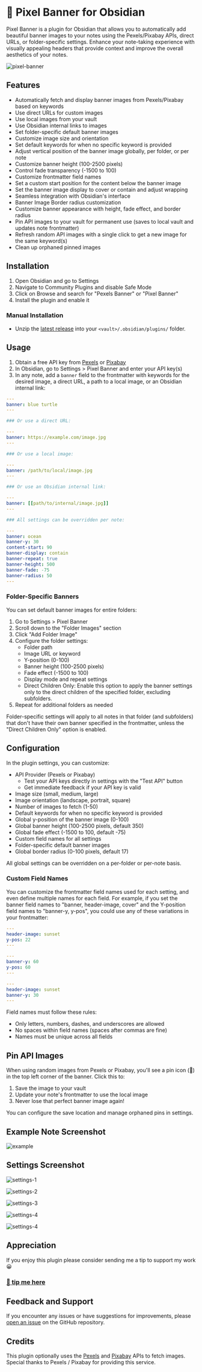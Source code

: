 # 🚩 Pixel Banner for Obsidian

Pixel Banner is a plugin for Obsidian that allows you to automatically add beautiful banner images to your notes using the Pexels/Pixabay APIs, direct URLs, or folder-specific settings. Enhance your note-taking experience with visually appealing headers that provide context and improve the overall aesthetics of your notes.

![pixel-banner](img/pixel-banner.jpg)

## Features

- Automatically fetch and display banner images from Pexels/Pixabay based on keywords
- Use direct URLs for custom images
- Use local images from your vault
- Use Obsidian internal links to images
- Set folder-specific default banner images
- Customize image size and orientation
- Set default keywords for when no specific keyword is provided
- Adjust vertical position of the banner image globally, per folder, or per note
- Customize banner height (100-2500 pixels)
- Control fade transparency (-1500 to 100)
- Customize frontmatter field names
- Set a custom start position for the content below the banner image
- Set the banner image display to cover or contain and adjust wrapping
- Seamless integration with Obsidian's interface
- Banner Image Border radius customization
- Customize banner appearance with height, fade effect, and border radius
- Pin API images to your vault for permanent use (saves to local vault and updates note frontmatter)
- Refresh random API images with a single click to get a new image for the same keyword(s)
- Clean up orphaned pinned images

## Installation

1. Open Obsidian and go to Settings
2. Navigate to Community Plugins and disable Safe Mode
3. Click on Browse and search for "Pexels Banner" or "Pixel Banner"
4. Install the plugin and enable it

### Manual Installation
- Unzip the [latest release](https://github.com/jparkerweb/pixel-banner/releases/latest) into your `<vault>/.obsidian/plugins/` folder.

## Usage

1. Obtain a free API key from [Pexels](https://www.pexels.com/api/) or [Pixabay](https://pixabay.com/api/docs/)
2. In Obsidian, go to Settings > Pixel Banner and enter your API key(s)
3. In any note, add a `banner` field to the frontmatter with keywords for the desired image, a direct URL, a path to a local image, or an Obsidian internal link:

```yaml
---
banner: blue turtle
---

### Or use a direct URL:

---
banner: https://example.com/image.jpg
---

### Or use a local image:

---
banner: /path/to/local/image.jpg
---

### Or use an Obsidian internal link:

---
banner: [[path/to/internal/image.jpg]]
---

### All settings can be overridden per note:

---
banner: ocean
banner-y: 30
content-start: 90
banner-display: contain
banner-repeat: true
banner-height: 500
banner-fade: -75
banner-radius: 50
---
```

### Folder-Specific Banners

You can set default banner images for entire folders:

1. Go to Settings > Pixel Banner
2. Scroll down to the "Folder Images" section
3. Click "Add Folder Image"
4. Configure the folder settings:
   - Folder path
   - Image URL or keyword
   - Y-position (0-100)
   - Banner height (100-2500 pixels)
   - Fade effect (-1500 to 100)
   - Display mode and repeat settings
   - Direct Children Only: Enable this option to apply the banner settings only to the direct children of the specified folder, excluding subfolders.
5. Repeat for additional folders as needed

Folder-specific settings will apply to all notes in that folder (and subfolders) that don't have their own banner specified in the frontmatter, unless the "Direct Children Only" option is enabled.

## Configuration

In the plugin settings, you can customize:

- API Provider (Pexels or Pixabay)
  - Test your API keys directly in settings with the "Test API" button
  - Get immediate feedback if your API key is valid
- Image size (small, medium, large)
- Image orientation (landscape, portrait, square)
- Number of images to fetch (1-50)
- Default keywords for when no specific keyword is provided
- Global y-position of the banner image (0-100)
- Global banner height (100-2500 pixels, default 350)
- Global fade effect (-1500 to 100, default -75)
- Custom field names for all settings
- Folder-specific default banner images
- Global border radius (0-100 pixels, default 17)

All global settings can be overridden on a per-folder or per-note basis.

### Custom Field Names

You can customize the frontmatter field names used for each setting, and even define multiple names for each field. For example, if you set the banner field names to "banner, header-image, cover" and 
the Y-position field names to "banner-y, y-pos", you could use any 
of these variations in your frontmatter:

```yaml
---
header-image: sunset
y-pos: 22
---

---
banner-y: 60
y-pos: 60
---

---
header-image: sunset
banner-y: 30
---
```

Field names must follow these rules:
- Only letters, numbers, dashes, and underscores are allowed
- No spaces within field names (spaces after commas are fine)
- Names must be unique across all fields

## Pin API Images
When using random images from Pexels or Pixabay, you'll see a pin icon (📌) in the top left corner of the banner. Click this to:
1. Save the image to your vault
2. Update your note's frontmatter to use the local image
3. Never lose that perfect banner image again!

You can configure the save location and manage orphaned pins in settings.

## Example Note Screenshot

![example](example.jpg)

## Settings Screenshot

![settings-1](img/settings-1.jpg)

![settings-2](img/settings-2.jpg)

![settings-3](img/settings-3.jpg)

![settings-4](img/settings-4.jpg)

![settings-4](img/settings-5.jpg)

## Appreciation
If you enjoy this plugin please consider sending me a tip to support my work 😀
### [🍵 tip me here](https://ko-fi.com/jparkerweb)

## Feedback and Support

If you encounter any issues or have suggestions for improvements, please [open an issue](https://github.com/jparkerweb/pixel-banner/issues) on the GitHub repository.

## Credits

This plugin optionally uses the [Pexels](https://www.pexels.com/api/) and [Pixabay](https://pixabay.com/api/docs/) APIs to fetch images. Special thanks to Pexels / Pixabay for providing this service.

